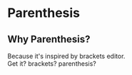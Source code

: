 # Parenthesis

## Why Parenthesis?
Because it's inspired by brackets editor.  
Get it? brackets? parenthesis?
